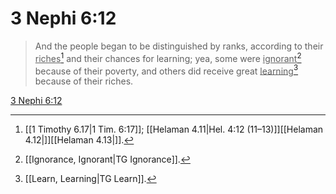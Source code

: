 # 3 Nephi 6:12

> And the people began to be distinguished by ranks, according to their <u>riches</u>[^a] and their chances for learning; yea, some were <u>ignorant</u>[^b] because of their poverty, and others did receive great <u>learning</u>[^c] because of their riches.

[3 Nephi 6:12](https://www.churchofjesuschrist.org/study/scriptures/bofm/3-ne/6?lang=eng&id=p12#p12)


[^a]: [[1 Timothy 6.17|1 Tim. 6:17]]; [[Helaman 4.11|Hel. 4:12 (11–13)]][[Helaman 4.12|]][[Helaman 4.13|]].  
[^b]: [[Ignorance, Ignorant|TG Ignorance]].  
[^c]: [[Learn, Learning|TG Learn]].  
